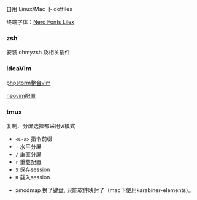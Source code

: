 自用 Linux/Mac 下 dotfiles

终端字体：[Nerd Fonts Lilex](https://github.com/ryanoasis/nerd-fonts/tree/master/patched-fonts/Lilex)

### zsh

安装 ohmyzsh 及相关插件

### ideaVim

[phpstorm整合vim](https://kicoe.com/article/id/44)

[neovim配置](https://github.com/moonprism/nvim)

### tmux

复制、分屏选择都采用vi模式

- `<C-a>` 指令前缀
- `-` 水平分屏
- `/` 垂直分屏
- `r` 重载配置
- `S` 保存session
- `R` 载入session

* xmodmap 换了键盘, 只能软件映射了（mac下使用karabiner-elements）。
